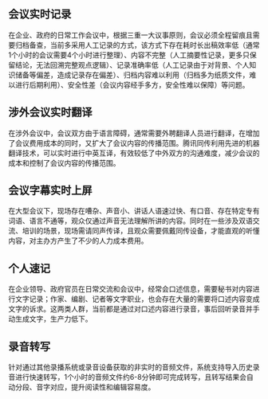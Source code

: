 ## 会议实时记录
在企业、政府的日常工作会议中，根据三重一大议事原则，会议必须全程留痕且需要归档备查，当前多采用人工记录的方式，该方式下存在耗时长出稿效率低（通常1个小时的会议需要4个小时进行整理）、内容不完整（人工摘要性记录，更多只保留结论，无法回溯完整观点逻辑）、记录准确率低（人工记录由于对背景、个人知识储备等偏差，造成记录存在偏差）、归档内容难以利用（归档多为纸质文件，难以进行后期利用）、安全性差（会议内容经手多方，安全性难以保障）等问题。

## 涉外会议实时翻译
在涉外会议中，会议双方由于语言障碍，通常需要外聘翻译人员进行翻译，在增加了会议费用成本的同时，又扩大了会议内容的传播范围。腾讯同传利用先进的机器翻译技术，可以实时进行中英互译，有效较低了中外双方的沟通难度，减少会议的成本和控制了会议内容的传播范围。

## 会议字幕实时上屏
在大型会议下，现场存在嘈杂、声音小、讲话人语速过快、有口音、存在特定专有词语、语言不通等，观众仅通过声音无法理解所讲的内容。同时在一些涉及双语交流、培训的场景，现场需请同声传译，且观众需要佩戴同传设备，才能直观的听懂内容，对主办方产生了不少的人力成本费用。

## 个人速记
在企业领导、政府官员在日常交流和会议中，经常会口述信息，需要秘书对内容进行文字记录；作家、编剧、记者等文字职业，也会存在大量的需要将口述内容变成文字的诉求。这两类人群，当前都是通过对口述内容进行录音，事后回听录音并手动生成文字，生产力低下。

## 录音转写
针对通过其他录播系统或录音设备获取的非实时的音频文件，系统支持导入历史录音进行快速转写，1个小时的音频文件约6-8分钟即可完成转写，且转写结果会自动分段、音字对应，提升阅读性和编辑容易度。
